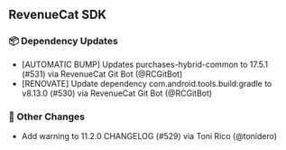 ## RevenueCat SDK
### 📦 Dependency Updates
* [AUTOMATIC BUMP] Updates purchases-hybrid-common to 17.5.1 (#531) via RevenueCat Git Bot (@RCGitBot)
* [RENOVATE] Update dependency com.android.tools.build:gradle to v8.13.0 (#530) via RevenueCat Git Bot (@RCGitBot)

### 🔄 Other Changes
* Add warning to 11.2.0 CHANGELOG (#529) via Toni Rico (@tonidero)
